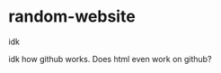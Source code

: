 # random-website
idk
<html>
  <head><title>random website</title></head>
  <body>idk how github works. Does html even work on github?</body>
  </html>
